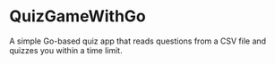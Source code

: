 # QuizGameWithGo
A simple Go-based quiz app that reads questions from a CSV file and quizzes you within a time limit.
